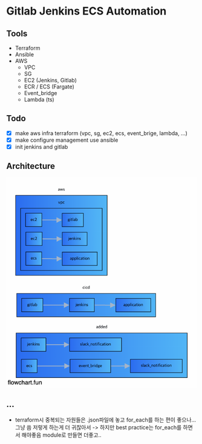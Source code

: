 # Gitlab Jenkins ECS Automation

## Tools

- Terraform
- Ansible
- AWS
  - VPC
  - SG
  - EC2 (Jenkins, Gitlab)
  - ECR / ECS (Fargate)
  - Event_bridge
  - Lambda (ts)

## Todo

- [x] make aws infra terraform (vpc, sg, ec2, ecs, event_brige, lambda, ...)
- [x] make configure management use ansible
- [x] init jenkins and gitlab

## Architecture

![arch](<./public/flowchart-fun%20(30).png>)

## ...

- terraform시 중복되는 자원들은 .json파일에 놓고 for_each를 하는 편이 좋으나... 그냥 씀 저렇게 하는게 더 귀찮아서 -> 하지만 best practice는 for_each를 하면서 해야좋음 module로 만들면 더좋고..
